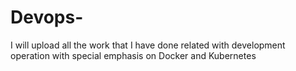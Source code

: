 # Devops-
I will upload all the work that I have done related with development operation with special emphasis on Docker and Kubernetes
